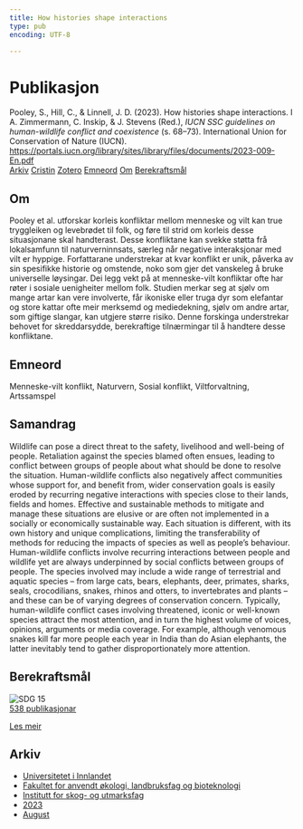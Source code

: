 ```yaml
---
title: How histories shape interactions
type: pub
encoding: UTF-8

---
```

<h1>Publikasjon</h1>
<article id="csl-bib-container-Q2TJ4T9M" class="csl-bib-container">
  <div class="csl-bib-body"> <div class="csl-entry">Pooley, S., Hill, C., &#38; Linnell, J. D. (2023). How histories shape interactions. I A. Zimmermann, C. Inskip, &#38; J. Stevens (Red.), <i>IUCN SSC guidelines on human-wildlife conflict and coexistence</i> (s. 68–73). International Union for Conservation of Nature (IUCN). <a href="https://portals.iucn.org/library/sites/library/files/documents/2023-009-En.pdf">https://portals.iucn.org/library/sites/library/files/documents/2023-009-En.pdf</a></div> </div>
  <div class="csl-bib-buttons">
    <a href="#taxonomy-article-Q2TJ4T9M" alt="archive" class="csl-bib-button">Arkiv</a>
    <a href="https://app.cristin.no/results/show.jsf?id=2168796" alt="Cristin" class="csl-bib-button">Cristin</a>
    <a href="http://zotero.org/groups/5881554/items/Q2TJ4T9M" alt="Zotero" class="csl-bib-button">Zotero</a>
    <a href="#keywords-article-Q2TJ4T9M" alt="keywords" class="csl-bib-button">Emneord</a>
    <a href="#about-article-Q2TJ4T9M" alt="about_pub" class="csl-bib-button">Om</a>
    <a href="#sdg-article-Q2TJ4T9M" alt="sdg" class="csl-bib-button">Berekraftsmål</a>
  </div>
  <div id="csl-bib-meta-container-Q2TJ4T9M"></div>
</article>
<div id="csl-bib-meta-Q2TJ4T9M" class="csl-bib-meta">
  <article id="about-article-Q2TJ4T9M" class="about_pub-article">
    <h1>Om</h1>
    Pooley et al. utforskar korleis konfliktar mellom menneske og vilt kan true tryggleiken og levebrødet til folk, og føre til strid om korleis desse situasjonane skal handterast. Desse konfliktane kan svekke støtta frå lokalsamfunn til naturverninnsats, særleg når negative interaksjonar med vilt er hyppige. Forfattarane understrekar at kvar konflikt er unik, påverka av sin spesifikke historie og omstende, noko som gjer det vanskeleg å bruke universelle løysingar. Dei legg vekt på at menneske-vilt konfliktar ofte har røter i sosiale uenigheiter mellom folk. Studien merkar seg at sjølv om mange artar kan vere involverte, får ikoniske eller truga dyr som elefantar og store kattar ofte meir merksemd og mediedekning, sjølv om andre artar, som giftige slangar, kan utgjere større risiko. Denne forskinga understrekar behovet for skreddarsydde, berekraftige tilnærmingar til å handtere desse konfliktane.
  </article>
  <article id="keywords-article-Q2TJ4T9M" class="keywords-article">
    <h1>Emneord</h1>
    Menneske-vilt konflikt, Naturvern, Sosial konflikt, Viltforvaltning, Artssamspel
  </article>
  <article id="abstract-article-Q2TJ4T9M" class="abstract-article">
    <h1>Samandrag</h1>
    Wildlife can pose a direct threat to the safety, livelihood and well-being of people. Retaliation against  the species blamed often ensues, leading to conflict between groups of people about what should be  done to resolve the situation. Human-wildlife conflicts also negatively affect communities whose support for, and benefit from, wider conservation goals is easily eroded by recurring negative interactions with species close to their lands, fields and homes. Effective and sustainable methods to mitigate and manage these situations are elusive or are often not implemented in a socially or  
economically sustainable way. Each situation is different, with its own history and unique complications, limiting the transferability of methods for reducing the impacts of species as well as people’s behaviour. 
Human-wildlife conflicts involve recurring interactions between people and wildlife yet are always underpinned by social conflicts between groups of people. The species involved may include a wide range of terrestrial and aquatic species – from large cats, bears, elephants, deer, primates, sharks, seals, crocodilians, snakes, rhinos and otters, to invertebrates and plants – and these can be of varying degrees of conservation concern. Typically, human-wildlife conflict cases involving threatened, iconic or well-known species attract the most attention, and in turn the highest volume of voices, opinions, arguments or media coverage. For example, although venomous snakes kill far more people each year in India than do Asian elephants, the latter inevitably tend to gather disproportionately more attention.
  </article>
  <article id="sdg-article-Q2TJ4T9M" class="sdg-article">
    <h1>Berekraftsmål</h1>
    <div class="sdg-container"><div id="sdg15" class="sdg">
        <img src="{{< params subfolder >}}images/sdg/sdg15_nn.png" class="image" alt="SDG 15">
        <div class="sdg-overlay">
          <a href="{{< params subfolder >}}nn/archive/?sdg=15#archive" class="sdg-publication-count"><span>538</span> publikasjonar</a>
          <p><a href="https://fn.no/om-fn/fns-baerekraftsmaal/livet-paa-land?lang=nno-NO" class="sdg-read-more">Les meir</a></p>
        </div>
      </div></div>
  </article>
  <article id="taxonomy-article-Q2TJ4T9M" class="taxonomy-article">
    <h1>Arkiv</h1>
    <ul>
      <li><a href="{{< params subfolder >}}nn/archive/?key=3DCRN523">Universitetet i Innlandet</a></li>
      <li><a href="{{< params subfolder >}}nn/archive/?key=T77LXH6D">Fakultet for anvendt økologi, landbruksfag og bioteknologi</a></li>
      <li><a href="{{< params subfolder >}}nn/archive/?key=7TRARPE3">Institutt for skog- og utmarksfag</a></li>
      <li><a href="{{< params subfolder >}}nn/archive/?key=WXLLSUEU">2023</a></li>
      <li><a href="{{< params subfolder >}}nn/archive/?key=HN7NQVIT">August</a></li>
    </ul>
  </article>
</div>
